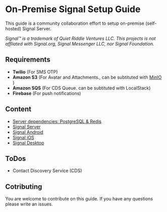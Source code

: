 # On-Premise Signal Setup Guide

This guide is a community collaboration effort to setup on-premise (self-hosted) Signal Server.

*Signal™ is a trademark of Quiet Riddle Ventures LLC. This projects is not affliated with Signal.org, Signal Messenger LLC, nor Signal Foundation.*

## Requirements
* **Twilio** (For SMS OTP)
* **Amazon S3** (For Avatar and Attachments., can be subtituted with [MinIO](../master/signal-minio) )
* **Amazon SQS** (For CDS Queue. can be subtituted with LocalStack)
* **Firebase** (For push notifications)

## Content
* [Server dependencies: PostgreSQL & Redis](https://github.com/aqnouch/signal-docker-dependencies)
* [Signal Server](../master/signal-server)
* [Signal Android](../master/signal-android)
* [Signal iOS](../master/signal-ios)
* [Signal Desktop](../master/signal-desktop)

## ToDos

* Contact Discovery Service (CDS)

## Cotributing
You are welcome to contribute on this guide. If you have any questions please write an issues.
